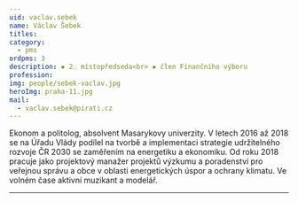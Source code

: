 ```yaml
---
uid: vaclav.sebek
name: Václav Šebek
titles:
category:
  - pms
ordpms: 3
description: ▪ 2. místopředseda<br> ▪ člen Finančního výboru
profession:
img: people/sebek-vaclav.jpg
heroImg: praha-11.jpg
mail:
  - vaclav.sebek@pirati.cz
---
```

Ekonom a politolog, absolvent Masarykovy univerzity. V letech 2016 až 2018 se na Úřadu Vlády podílel na tvorbě a implementaci strategie udržitelného rozvoje ČR 2030 se zaměřením na energetiku a ekonomiku. Od roku 2018 pracuje jako projektový manažer projektů výzkumu a poradenství pro veřejnou správu a obce v oblasti energetických úspor a ochrany klimatu. Ve volném čase aktivní muzikant a modelář.

---
